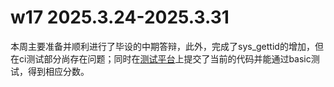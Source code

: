 # w17 2025.3.24-2025.3.31

本周主要准备并顺利进行了毕设的中期答辩，此外，完成了sys_gettid的增加，但在ci测试部分尚存在问题；同时在[测试平台](https://github.com/LearningOS/oscomp-test-y3none/)上提交了当前的代码并能通过basic测试，得到相应分数。
